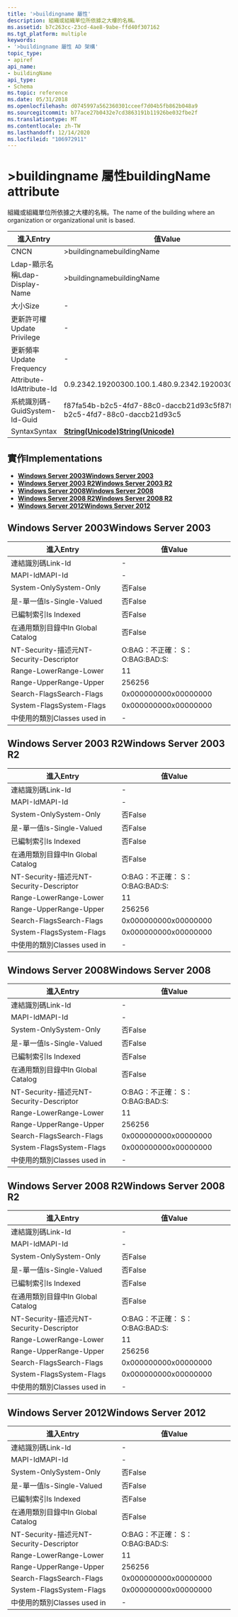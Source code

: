 ```yaml
---
title: '>buildingname 屬性'
description: 組織或組織單位所依據之大樓的名稱。
ms.assetid: b7c263cc-23cd-4ae8-9abe-ffd40f307162
ms.tgt_platform: multiple
keywords:
- '>buildingname 屬性 AD 架構'
topic_type:
- apiref
api_name:
- buildingName
api_type:
- Schema
ms.topic: reference
ms.date: 05/31/2018
ms.openlocfilehash: d0745997a562360301cceef7d04b5fb862b048a9
ms.sourcegitcommit: b77ace27b0432e7cd3863191b11926be032fbe2f
ms.translationtype: MT
ms.contentlocale: zh-TW
ms.lasthandoff: 12/14/2020
ms.locfileid: "106972911"
---
```

# <a name="buildingname-attribute"></a><span data-ttu-id="4fbdc-104">>buildingname 屬性</span><span class="sxs-lookup"><span data-stu-id="4fbdc-104">buildingName attribute</span></span>

<span data-ttu-id="4fbdc-105">組織或組織單位所依據之大樓的名稱。</span><span class="sxs-lookup"><span data-stu-id="4fbdc-105">The name of the building where an organization or organizational unit is based.</span></span>



| <span data-ttu-id="4fbdc-106">進入</span><span class="sxs-lookup"><span data-stu-id="4fbdc-106">Entry</span></span> | <span data-ttu-id="4fbdc-107">值</span><span class="sxs-lookup"><span data-stu-id="4fbdc-107">Value</span></span> |
|-------------------|---------------------------------------------|
| <span data-ttu-id="4fbdc-108">CN</span><span class="sxs-lookup"><span data-stu-id="4fbdc-108">CN</span></span>                | <span data-ttu-id="4fbdc-109">>buildingname</span><span class="sxs-lookup"><span data-stu-id="4fbdc-109">buildingName</span></span>                                |
| <span data-ttu-id="4fbdc-110">Ldap-顯示名稱</span><span class="sxs-lookup"><span data-stu-id="4fbdc-110">Ldap-Display-Name</span></span> | <span data-ttu-id="4fbdc-111">>buildingname</span><span class="sxs-lookup"><span data-stu-id="4fbdc-111">buildingName</span></span>                                |
| <span data-ttu-id="4fbdc-112">大小</span><span class="sxs-lookup"><span data-stu-id="4fbdc-112">Size</span></span>              | \-                                          |
| <span data-ttu-id="4fbdc-113">更新許可權</span><span class="sxs-lookup"><span data-stu-id="4fbdc-113">Update Privilege</span></span>  | \-                                          |
| <span data-ttu-id="4fbdc-114">更新頻率</span><span class="sxs-lookup"><span data-stu-id="4fbdc-114">Update Frequency</span></span>  | \-                                          |
| <span data-ttu-id="4fbdc-115">Attribute-Id</span><span class="sxs-lookup"><span data-stu-id="4fbdc-115">Attribute-Id</span></span>      | <span data-ttu-id="4fbdc-116">0.9.2342.19200300.100.1.48</span><span class="sxs-lookup"><span data-stu-id="4fbdc-116">0.9.2342.19200300.100.1.48</span></span>                  |
| <span data-ttu-id="4fbdc-117">系統識別碼-Guid</span><span class="sxs-lookup"><span data-stu-id="4fbdc-117">System-Id-Guid</span></span>    | <span data-ttu-id="4fbdc-118">f87fa54b-b2c5-4fd7-88c0-daccb21d93c5</span><span class="sxs-lookup"><span data-stu-id="4fbdc-118">f87fa54b-b2c5-4fd7-88c0-daccb21d93c5</span></span>        |
| <span data-ttu-id="4fbdc-119">Syntax</span><span class="sxs-lookup"><span data-stu-id="4fbdc-119">Syntax</span></span>            | [<span data-ttu-id="4fbdc-120">**String(Unicode)**</span><span class="sxs-lookup"><span data-stu-id="4fbdc-120">**String(Unicode)**</span></span>](s-string-unicode.md) |



## <a name="implementations"></a><span data-ttu-id="4fbdc-121">實作</span><span class="sxs-lookup"><span data-stu-id="4fbdc-121">Implementations</span></span>

-   [<span data-ttu-id="4fbdc-122">**Windows Server 2003**</span><span class="sxs-lookup"><span data-stu-id="4fbdc-122">**Windows Server 2003**</span></span>](#windows-server-2003)
-   [<span data-ttu-id="4fbdc-123">**Windows Server 2003 R2**</span><span class="sxs-lookup"><span data-stu-id="4fbdc-123">**Windows Server 2003 R2**</span></span>](#windows-server-2003-r2)
-   [<span data-ttu-id="4fbdc-124">**Windows Server 2008**</span><span class="sxs-lookup"><span data-stu-id="4fbdc-124">**Windows Server 2008**</span></span>](#windows-server-2008)
-   [<span data-ttu-id="4fbdc-125">**Windows Server 2008 R2**</span><span class="sxs-lookup"><span data-stu-id="4fbdc-125">**Windows Server 2008 R2**</span></span>](#windows-server-2008-r2)
-   [<span data-ttu-id="4fbdc-126">**Windows Server 2012**</span><span class="sxs-lookup"><span data-stu-id="4fbdc-126">**Windows Server 2012**</span></span>](#windows-server-2012)

## <a name="windows-server-2003"></a><span data-ttu-id="4fbdc-127">Windows Server 2003</span><span class="sxs-lookup"><span data-stu-id="4fbdc-127">Windows Server 2003</span></span>



| <span data-ttu-id="4fbdc-128">進入</span><span class="sxs-lookup"><span data-stu-id="4fbdc-128">Entry</span></span> | <span data-ttu-id="4fbdc-129">值</span><span class="sxs-lookup"><span data-stu-id="4fbdc-129">Value</span></span> |
|------------------------|--------------|
| <span data-ttu-id="4fbdc-130">連結識別碼</span><span class="sxs-lookup"><span data-stu-id="4fbdc-130">Link-Id</span></span>                | \-           |
| <span data-ttu-id="4fbdc-131">MAPI-Id</span><span class="sxs-lookup"><span data-stu-id="4fbdc-131">MAPI-Id</span></span>                | \-           |
| <span data-ttu-id="4fbdc-132">System-Only</span><span class="sxs-lookup"><span data-stu-id="4fbdc-132">System-Only</span></span>            | <span data-ttu-id="4fbdc-133">否</span><span class="sxs-lookup"><span data-stu-id="4fbdc-133">False</span></span>        |
| <span data-ttu-id="4fbdc-134">是-單一值</span><span class="sxs-lookup"><span data-stu-id="4fbdc-134">Is-Single-Valued</span></span>       | <span data-ttu-id="4fbdc-135">否</span><span class="sxs-lookup"><span data-stu-id="4fbdc-135">False</span></span>        |
| <span data-ttu-id="4fbdc-136">已編制索引</span><span class="sxs-lookup"><span data-stu-id="4fbdc-136">Is Indexed</span></span>             | <span data-ttu-id="4fbdc-137">否</span><span class="sxs-lookup"><span data-stu-id="4fbdc-137">False</span></span>        |
| <span data-ttu-id="4fbdc-138">在通用類別目錄中</span><span class="sxs-lookup"><span data-stu-id="4fbdc-138">In Global Catalog</span></span>      | <span data-ttu-id="4fbdc-139">否</span><span class="sxs-lookup"><span data-stu-id="4fbdc-139">False</span></span>        |
| <span data-ttu-id="4fbdc-140">NT-Security-描述元</span><span class="sxs-lookup"><span data-stu-id="4fbdc-140">NT-Security-Descriptor</span></span> | <span data-ttu-id="4fbdc-141">O:BAG：不正確： S：</span><span class="sxs-lookup"><span data-stu-id="4fbdc-141">O:BAG:BAD:S:</span></span> |
| <span data-ttu-id="4fbdc-142">Range-Lower</span><span class="sxs-lookup"><span data-stu-id="4fbdc-142">Range-Lower</span></span>            | <span data-ttu-id="4fbdc-143">1</span><span class="sxs-lookup"><span data-stu-id="4fbdc-143">1</span></span>            |
| <span data-ttu-id="4fbdc-144">Range-Upper</span><span class="sxs-lookup"><span data-stu-id="4fbdc-144">Range-Upper</span></span>            | <span data-ttu-id="4fbdc-145">256</span><span class="sxs-lookup"><span data-stu-id="4fbdc-145">256</span></span>          |
| <span data-ttu-id="4fbdc-146">Search-Flags</span><span class="sxs-lookup"><span data-stu-id="4fbdc-146">Search-Flags</span></span>           | <span data-ttu-id="4fbdc-147">0x00000000</span><span class="sxs-lookup"><span data-stu-id="4fbdc-147">0x00000000</span></span>   |
| <span data-ttu-id="4fbdc-148">System-Flags</span><span class="sxs-lookup"><span data-stu-id="4fbdc-148">System-Flags</span></span>           | <span data-ttu-id="4fbdc-149">0x00000000</span><span class="sxs-lookup"><span data-stu-id="4fbdc-149">0x00000000</span></span>   |
| <span data-ttu-id="4fbdc-150">中使用的類別</span><span class="sxs-lookup"><span data-stu-id="4fbdc-150">Classes used in</span></span>        | \-           |



## <a name="windows-server-2003-r2"></a><span data-ttu-id="4fbdc-151">Windows Server 2003 R2</span><span class="sxs-lookup"><span data-stu-id="4fbdc-151">Windows Server 2003 R2</span></span>



| <span data-ttu-id="4fbdc-152">進入</span><span class="sxs-lookup"><span data-stu-id="4fbdc-152">Entry</span></span> | <span data-ttu-id="4fbdc-153">值</span><span class="sxs-lookup"><span data-stu-id="4fbdc-153">Value</span></span> |
|------------------------|--------------|
| <span data-ttu-id="4fbdc-154">連結識別碼</span><span class="sxs-lookup"><span data-stu-id="4fbdc-154">Link-Id</span></span>                | \-           |
| <span data-ttu-id="4fbdc-155">MAPI-Id</span><span class="sxs-lookup"><span data-stu-id="4fbdc-155">MAPI-Id</span></span>                | \-           |
| <span data-ttu-id="4fbdc-156">System-Only</span><span class="sxs-lookup"><span data-stu-id="4fbdc-156">System-Only</span></span>            | <span data-ttu-id="4fbdc-157">否</span><span class="sxs-lookup"><span data-stu-id="4fbdc-157">False</span></span>        |
| <span data-ttu-id="4fbdc-158">是-單一值</span><span class="sxs-lookup"><span data-stu-id="4fbdc-158">Is-Single-Valued</span></span>       | <span data-ttu-id="4fbdc-159">否</span><span class="sxs-lookup"><span data-stu-id="4fbdc-159">False</span></span>        |
| <span data-ttu-id="4fbdc-160">已編制索引</span><span class="sxs-lookup"><span data-stu-id="4fbdc-160">Is Indexed</span></span>             | <span data-ttu-id="4fbdc-161">否</span><span class="sxs-lookup"><span data-stu-id="4fbdc-161">False</span></span>        |
| <span data-ttu-id="4fbdc-162">在通用類別目錄中</span><span class="sxs-lookup"><span data-stu-id="4fbdc-162">In Global Catalog</span></span>      | <span data-ttu-id="4fbdc-163">否</span><span class="sxs-lookup"><span data-stu-id="4fbdc-163">False</span></span>        |
| <span data-ttu-id="4fbdc-164">NT-Security-描述元</span><span class="sxs-lookup"><span data-stu-id="4fbdc-164">NT-Security-Descriptor</span></span> | <span data-ttu-id="4fbdc-165">O:BAG：不正確： S：</span><span class="sxs-lookup"><span data-stu-id="4fbdc-165">O:BAG:BAD:S:</span></span> |
| <span data-ttu-id="4fbdc-166">Range-Lower</span><span class="sxs-lookup"><span data-stu-id="4fbdc-166">Range-Lower</span></span>            | <span data-ttu-id="4fbdc-167">1</span><span class="sxs-lookup"><span data-stu-id="4fbdc-167">1</span></span>            |
| <span data-ttu-id="4fbdc-168">Range-Upper</span><span class="sxs-lookup"><span data-stu-id="4fbdc-168">Range-Upper</span></span>            | <span data-ttu-id="4fbdc-169">256</span><span class="sxs-lookup"><span data-stu-id="4fbdc-169">256</span></span>          |
| <span data-ttu-id="4fbdc-170">Search-Flags</span><span class="sxs-lookup"><span data-stu-id="4fbdc-170">Search-Flags</span></span>           | <span data-ttu-id="4fbdc-171">0x00000000</span><span class="sxs-lookup"><span data-stu-id="4fbdc-171">0x00000000</span></span>   |
| <span data-ttu-id="4fbdc-172">System-Flags</span><span class="sxs-lookup"><span data-stu-id="4fbdc-172">System-Flags</span></span>           | <span data-ttu-id="4fbdc-173">0x00000000</span><span class="sxs-lookup"><span data-stu-id="4fbdc-173">0x00000000</span></span>   |
| <span data-ttu-id="4fbdc-174">中使用的類別</span><span class="sxs-lookup"><span data-stu-id="4fbdc-174">Classes used in</span></span>        | \-           |



## <a name="windows-server-2008"></a><span data-ttu-id="4fbdc-175">Windows Server 2008</span><span class="sxs-lookup"><span data-stu-id="4fbdc-175">Windows Server 2008</span></span>



| <span data-ttu-id="4fbdc-176">進入</span><span class="sxs-lookup"><span data-stu-id="4fbdc-176">Entry</span></span> | <span data-ttu-id="4fbdc-177">值</span><span class="sxs-lookup"><span data-stu-id="4fbdc-177">Value</span></span> |
|------------------------|--------------|
| <span data-ttu-id="4fbdc-178">連結識別碼</span><span class="sxs-lookup"><span data-stu-id="4fbdc-178">Link-Id</span></span>                | \-           |
| <span data-ttu-id="4fbdc-179">MAPI-Id</span><span class="sxs-lookup"><span data-stu-id="4fbdc-179">MAPI-Id</span></span>                | \-           |
| <span data-ttu-id="4fbdc-180">System-Only</span><span class="sxs-lookup"><span data-stu-id="4fbdc-180">System-Only</span></span>            | <span data-ttu-id="4fbdc-181">否</span><span class="sxs-lookup"><span data-stu-id="4fbdc-181">False</span></span>        |
| <span data-ttu-id="4fbdc-182">是-單一值</span><span class="sxs-lookup"><span data-stu-id="4fbdc-182">Is-Single-Valued</span></span>       | <span data-ttu-id="4fbdc-183">否</span><span class="sxs-lookup"><span data-stu-id="4fbdc-183">False</span></span>        |
| <span data-ttu-id="4fbdc-184">已編制索引</span><span class="sxs-lookup"><span data-stu-id="4fbdc-184">Is Indexed</span></span>             | <span data-ttu-id="4fbdc-185">否</span><span class="sxs-lookup"><span data-stu-id="4fbdc-185">False</span></span>        |
| <span data-ttu-id="4fbdc-186">在通用類別目錄中</span><span class="sxs-lookup"><span data-stu-id="4fbdc-186">In Global Catalog</span></span>      | <span data-ttu-id="4fbdc-187">否</span><span class="sxs-lookup"><span data-stu-id="4fbdc-187">False</span></span>        |
| <span data-ttu-id="4fbdc-188">NT-Security-描述元</span><span class="sxs-lookup"><span data-stu-id="4fbdc-188">NT-Security-Descriptor</span></span> | <span data-ttu-id="4fbdc-189">O:BAG：不正確： S：</span><span class="sxs-lookup"><span data-stu-id="4fbdc-189">O:BAG:BAD:S:</span></span> |
| <span data-ttu-id="4fbdc-190">Range-Lower</span><span class="sxs-lookup"><span data-stu-id="4fbdc-190">Range-Lower</span></span>            | <span data-ttu-id="4fbdc-191">1</span><span class="sxs-lookup"><span data-stu-id="4fbdc-191">1</span></span>            |
| <span data-ttu-id="4fbdc-192">Range-Upper</span><span class="sxs-lookup"><span data-stu-id="4fbdc-192">Range-Upper</span></span>            | <span data-ttu-id="4fbdc-193">256</span><span class="sxs-lookup"><span data-stu-id="4fbdc-193">256</span></span>          |
| <span data-ttu-id="4fbdc-194">Search-Flags</span><span class="sxs-lookup"><span data-stu-id="4fbdc-194">Search-Flags</span></span>           | <span data-ttu-id="4fbdc-195">0x00000000</span><span class="sxs-lookup"><span data-stu-id="4fbdc-195">0x00000000</span></span>   |
| <span data-ttu-id="4fbdc-196">System-Flags</span><span class="sxs-lookup"><span data-stu-id="4fbdc-196">System-Flags</span></span>           | <span data-ttu-id="4fbdc-197">0x00000000</span><span class="sxs-lookup"><span data-stu-id="4fbdc-197">0x00000000</span></span>   |
| <span data-ttu-id="4fbdc-198">中使用的類別</span><span class="sxs-lookup"><span data-stu-id="4fbdc-198">Classes used in</span></span>        | \-           |



## <a name="windows-server-2008-r2"></a><span data-ttu-id="4fbdc-199">Windows Server 2008 R2</span><span class="sxs-lookup"><span data-stu-id="4fbdc-199">Windows Server 2008 R2</span></span>



| <span data-ttu-id="4fbdc-200">進入</span><span class="sxs-lookup"><span data-stu-id="4fbdc-200">Entry</span></span> | <span data-ttu-id="4fbdc-201">值</span><span class="sxs-lookup"><span data-stu-id="4fbdc-201">Value</span></span> |
|------------------------|--------------|
| <span data-ttu-id="4fbdc-202">連結識別碼</span><span class="sxs-lookup"><span data-stu-id="4fbdc-202">Link-Id</span></span>                | \-           |
| <span data-ttu-id="4fbdc-203">MAPI-Id</span><span class="sxs-lookup"><span data-stu-id="4fbdc-203">MAPI-Id</span></span>                | \-           |
| <span data-ttu-id="4fbdc-204">System-Only</span><span class="sxs-lookup"><span data-stu-id="4fbdc-204">System-Only</span></span>            | <span data-ttu-id="4fbdc-205">否</span><span class="sxs-lookup"><span data-stu-id="4fbdc-205">False</span></span>        |
| <span data-ttu-id="4fbdc-206">是-單一值</span><span class="sxs-lookup"><span data-stu-id="4fbdc-206">Is-Single-Valued</span></span>       | <span data-ttu-id="4fbdc-207">否</span><span class="sxs-lookup"><span data-stu-id="4fbdc-207">False</span></span>        |
| <span data-ttu-id="4fbdc-208">已編制索引</span><span class="sxs-lookup"><span data-stu-id="4fbdc-208">Is Indexed</span></span>             | <span data-ttu-id="4fbdc-209">否</span><span class="sxs-lookup"><span data-stu-id="4fbdc-209">False</span></span>        |
| <span data-ttu-id="4fbdc-210">在通用類別目錄中</span><span class="sxs-lookup"><span data-stu-id="4fbdc-210">In Global Catalog</span></span>      | <span data-ttu-id="4fbdc-211">否</span><span class="sxs-lookup"><span data-stu-id="4fbdc-211">False</span></span>        |
| <span data-ttu-id="4fbdc-212">NT-Security-描述元</span><span class="sxs-lookup"><span data-stu-id="4fbdc-212">NT-Security-Descriptor</span></span> | <span data-ttu-id="4fbdc-213">O:BAG：不正確： S：</span><span class="sxs-lookup"><span data-stu-id="4fbdc-213">O:BAG:BAD:S:</span></span> |
| <span data-ttu-id="4fbdc-214">Range-Lower</span><span class="sxs-lookup"><span data-stu-id="4fbdc-214">Range-Lower</span></span>            | <span data-ttu-id="4fbdc-215">1</span><span class="sxs-lookup"><span data-stu-id="4fbdc-215">1</span></span>            |
| <span data-ttu-id="4fbdc-216">Range-Upper</span><span class="sxs-lookup"><span data-stu-id="4fbdc-216">Range-Upper</span></span>            | <span data-ttu-id="4fbdc-217">256</span><span class="sxs-lookup"><span data-stu-id="4fbdc-217">256</span></span>          |
| <span data-ttu-id="4fbdc-218">Search-Flags</span><span class="sxs-lookup"><span data-stu-id="4fbdc-218">Search-Flags</span></span>           | <span data-ttu-id="4fbdc-219">0x00000000</span><span class="sxs-lookup"><span data-stu-id="4fbdc-219">0x00000000</span></span>   |
| <span data-ttu-id="4fbdc-220">System-Flags</span><span class="sxs-lookup"><span data-stu-id="4fbdc-220">System-Flags</span></span>           | <span data-ttu-id="4fbdc-221">0x00000000</span><span class="sxs-lookup"><span data-stu-id="4fbdc-221">0x00000000</span></span>   |
| <span data-ttu-id="4fbdc-222">中使用的類別</span><span class="sxs-lookup"><span data-stu-id="4fbdc-222">Classes used in</span></span>        | \-           |



## <a name="windows-server-2012"></a><span data-ttu-id="4fbdc-223">Windows Server 2012</span><span class="sxs-lookup"><span data-stu-id="4fbdc-223">Windows Server 2012</span></span>



| <span data-ttu-id="4fbdc-224">進入</span><span class="sxs-lookup"><span data-stu-id="4fbdc-224">Entry</span></span> | <span data-ttu-id="4fbdc-225">值</span><span class="sxs-lookup"><span data-stu-id="4fbdc-225">Value</span></span> |
|------------------------|--------------|
| <span data-ttu-id="4fbdc-226">連結識別碼</span><span class="sxs-lookup"><span data-stu-id="4fbdc-226">Link-Id</span></span>                | \-           |
| <span data-ttu-id="4fbdc-227">MAPI-Id</span><span class="sxs-lookup"><span data-stu-id="4fbdc-227">MAPI-Id</span></span>                | \-           |
| <span data-ttu-id="4fbdc-228">System-Only</span><span class="sxs-lookup"><span data-stu-id="4fbdc-228">System-Only</span></span>            | <span data-ttu-id="4fbdc-229">否</span><span class="sxs-lookup"><span data-stu-id="4fbdc-229">False</span></span>        |
| <span data-ttu-id="4fbdc-230">是-單一值</span><span class="sxs-lookup"><span data-stu-id="4fbdc-230">Is-Single-Valued</span></span>       | <span data-ttu-id="4fbdc-231">否</span><span class="sxs-lookup"><span data-stu-id="4fbdc-231">False</span></span>        |
| <span data-ttu-id="4fbdc-232">已編制索引</span><span class="sxs-lookup"><span data-stu-id="4fbdc-232">Is Indexed</span></span>             | <span data-ttu-id="4fbdc-233">否</span><span class="sxs-lookup"><span data-stu-id="4fbdc-233">False</span></span>        |
| <span data-ttu-id="4fbdc-234">在通用類別目錄中</span><span class="sxs-lookup"><span data-stu-id="4fbdc-234">In Global Catalog</span></span>      | <span data-ttu-id="4fbdc-235">否</span><span class="sxs-lookup"><span data-stu-id="4fbdc-235">False</span></span>        |
| <span data-ttu-id="4fbdc-236">NT-Security-描述元</span><span class="sxs-lookup"><span data-stu-id="4fbdc-236">NT-Security-Descriptor</span></span> | <span data-ttu-id="4fbdc-237">O:BAG：不正確： S：</span><span class="sxs-lookup"><span data-stu-id="4fbdc-237">O:BAG:BAD:S:</span></span> |
| <span data-ttu-id="4fbdc-238">Range-Lower</span><span class="sxs-lookup"><span data-stu-id="4fbdc-238">Range-Lower</span></span>            | <span data-ttu-id="4fbdc-239">1</span><span class="sxs-lookup"><span data-stu-id="4fbdc-239">1</span></span>            |
| <span data-ttu-id="4fbdc-240">Range-Upper</span><span class="sxs-lookup"><span data-stu-id="4fbdc-240">Range-Upper</span></span>            | <span data-ttu-id="4fbdc-241">256</span><span class="sxs-lookup"><span data-stu-id="4fbdc-241">256</span></span>          |
| <span data-ttu-id="4fbdc-242">Search-Flags</span><span class="sxs-lookup"><span data-stu-id="4fbdc-242">Search-Flags</span></span>           | <span data-ttu-id="4fbdc-243">0x00000000</span><span class="sxs-lookup"><span data-stu-id="4fbdc-243">0x00000000</span></span>   |
| <span data-ttu-id="4fbdc-244">System-Flags</span><span class="sxs-lookup"><span data-stu-id="4fbdc-244">System-Flags</span></span>           | <span data-ttu-id="4fbdc-245">0x00000000</span><span class="sxs-lookup"><span data-stu-id="4fbdc-245">0x00000000</span></span>   |
| <span data-ttu-id="4fbdc-246">中使用的類別</span><span class="sxs-lookup"><span data-stu-id="4fbdc-246">Classes used in</span></span>        | \-           |



 

 




